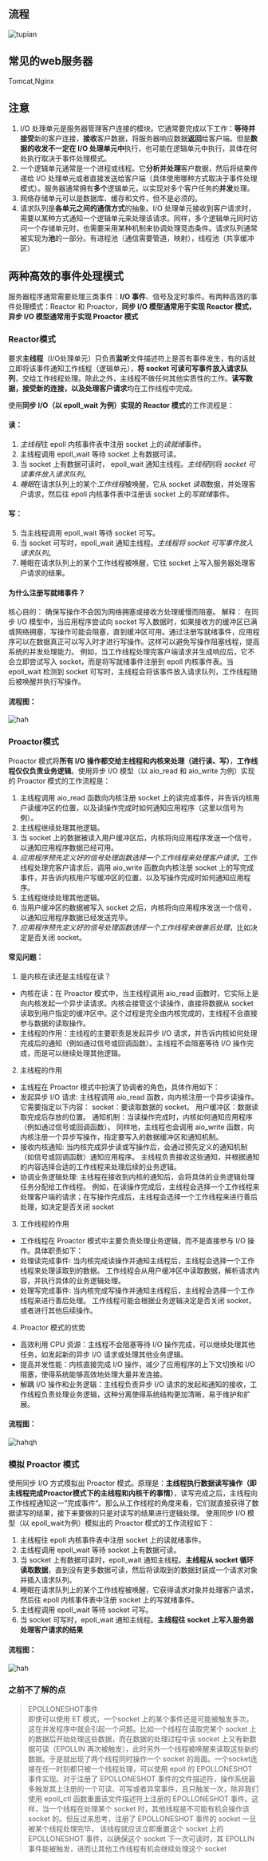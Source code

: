 ## 流程
![tupian](5.png)

## 常见的web服务器
Tomcat,Nginx

## 注意
1. I/O 处理单元是服务器管理客户连接的模块。它通常要完成以下工作：**等待并接受**新的客户连接，**接收**客户数据，将服务器响应数据**返回**给客户端。但是**数据的收发不一定在 I/O 处理单元中**执行，也可能在逻辑单元中执行，具体在何处执行取决于事件处理模式。
2. 一个逻辑单元通常是一个进程或线程。它**分析并处理**客户数据，然后将结果传递给 I/O 处理单元或者直接发送给客户端（具体使用哪种方式取决于事件处理模式）。服务器通常拥有**多个**逻辑单元，以实现对多个客户任务的**并发**处理。
3. 网络存储单元可以是数据库、缓存和文件，但不是必须的。
3. 请求队列是**各单元之间的通信方式**的抽象。I/O 处理单元接收到客户请求时，需要以某种方式通知一个逻辑单元来处理该请求。同样，多个逻辑单元同时访问一个存储单元时，也需要采用某种机制来协调处理竞态条件。请求队列通常被实现为**池**的一部分。有进程池（通信需要管道，映射），线程池（共享缓冲区）

## 两种高效的事件处理模式
服务器程序通常需要处理三类事件：**I/O 事件**、信号及定时事件。有两种高效的事件处理模式：Reactor 和 Proactor，**同步 I/O 模型通常用于实现 Reactor 模式，异步 I/O 模型通常用于实现 Proactor 模式**

### Reactor模式
要求**主线程**（I/O处理单元）只负责**监听**文件描述符上是否有事件发生，有的话就立即将该事件通知工作线程（逻辑单元），**将 socket 可读可写事件放入请求队列**，交给工作线程处理。除此之外，主线程不做任何其他实质性的工作。**读写数据，接受新的连接，以及处理客户请求**均在工作线程中完成。

使用**同步 I/O（以 epoll_wait 为例）实现的 Reactor 模式**的工作流程是：
#### 读：
1. *主线程*往 epoll 内核事件表中注册 socket 上的*读就绪*事件。
2. 主线程调用 epoll_wait 等待 socket 上有数据可读。
3. 当 socket 上有数据可读时， epoll_wait 通知主线程。*主线程*则将 *socket 可读事件放入请求队列*。
4. *睡眠*在请求队列上的某个*工作线程*被唤醒，它从 socket *读取*数据，并处理客户请求，然后往 epoll 内核事件表中注册该 socket 上的*写就绪*事件。
#### 写：
5. 当主线程调用 epoll_wait 等待 socket 可写。
6. 当 socket 可写时，epoll_wait 通知主线程。*主线程将 socket 可写事件放入请求队列*。
7. 睡眠在请求队列上的某个工作线程被唤醒，它往 socket 上写入服务器处理客户请求的结果。
#### 为什么注册写就绪事件？
核心目的： 确保写操作不会因为网络拥塞或接收方处理缓慢而阻塞。
解释：
在同步 I/O 模型中，当应用程序尝试向 socket 写入数据时，如果接收方的缓冲区已满或网络拥塞，写操作可能会阻塞，直到缓冲区可用。通过注册写就绪事件，应用程序可以在数据真正可以写入时才进行写操作。这样可以避免写操作阻塞线程，提高系统的并发处理能力。
例如，当工作线程处理完客户端请求并生成响应后，它不会立即尝试写入 socket，而是将写就绪事件注册到 epoll 内核事件表。当 epoll_wait 检测到 socket 可写时，主线程会将该事件放入请求队列，工作线程随后被唤醒并执行写操作。
#### 流程图：
![hah](6.png)

### Proactor模式
Proactor 模式将**所有 I/O 操作都交给主线程和内核来处理（进行读、写）**，**工作线程仅仅负责业务逻辑**。使用异步 I/O 模型（以 aio_read 和 aio_write 为例）实现的 Proactor 模式的工作流程是：
1. 主线程调用 aio_read 函数向内核注册 socket 上的读完成事件，并告诉内核用户读缓冲区的位置，以及读操作完成时如何通知应用程序（这里以信号为例）。
2. 主线程继续处理其他逻辑。
3. 当 socket 上的数据被读入用户缓冲区后，内核将向应用程序发送一个信号，以通知应用程序数据已经可用。
4. *应用程序预先定义好的信号处理函数选择一个工作线程来处理客户请求*。工作线程处理完客户请求后，调用 aio_write 函数向内核注册 socket 上的写完成事件，并告诉内核用户写缓冲区的位置，以及写操作完成时如何通知应用程序。
5. 主线程继续处理其他逻辑。
6. 当用户缓冲区的数据被写入 socket 之后，内核将向应用程序发送一个信号，以通知应用程序数据已经发送完毕。
7. *应用程序预先定义好的信号处理函数选择一个工作线程来做善后处理*，比如决定是否关闭 socket。
#### 常见问题：
1. 是内核在读还是主线程在读？
- 内核在读：在 Proactor 模式中，当主线程调用 aio_read 函数时，它实际上是向内核发起一个异步读请求。内核会接管这个读操作，直接将数据从 socket 读取到用户指定的缓冲区中。这个过程是完全由内核完成的，主线程不会直接参与数据的读取操作。
- 主线程的作用：主线程的主要职责是发起异步 I/O 请求，并告诉内核如何处理完成后的通知（例如通过信号或回调函数）。主线程不会阻塞等待 I/O 操作完成，而是可以继续处理其他逻辑。
2. 主线程的作用
- 主线程在 Proactor 模式中扮演了协调者的角色，具体作用如下：
- 发起异步 I/O 请求:
主线程调用 aio_read 函数，向内核注册一个异步读操作。它需要指定以下内容：
socket：要读取数据的 socket。
用户缓冲区：数据读取完成后存放的位置。
通知机制：当读操作完成时，内核如何通知应用程序（例如通过信号或回调函数）。
同样地，主线程也会调用 aio_write 函数，向内核注册一个异步写操作，指定要写入的数据缓冲区和通知机制。
- 接收内核通知:
当内核完成异步读或写操作后，会通过预先定义的通知机制（如信号或回调函数）通知应用程序。
主线程负责接收这些通知，并根据通知的内容选择合适的工作线程来处理后续的业务逻辑。
- 协调业务逻辑处理:
主线程在接收到内核的通知后，会将具体的业务逻辑处理任务分配给工作线程。
例如，在读操作完成后，主线程会选择一个工作线程来处理客户端的请求；在写操作完成后，主线程会选择一个工作线程来进行善后处理，如决定是否关闭 socket
3. 工作线程的作用
- 工作线程在 Proactor 模式中主要负责处理业务逻辑，而不是直接参与 I/O 操作。具体职责如下：
- 处理读完成事件:
当内核完成读操作并通知主线程后，主线程会选择一个工作线程来处理读取到的数据。
工作线程会从用户缓冲区中读取数据，解析请求内容，并执行具体的业务逻辑处理。
- 处理写完成事件:
当内核完成写操作并通知主线程后，主线程会选择一个工作线程来进行善后处理。
工作线程可能会根据业务逻辑决定是否关闭 socket，或者进行其他后续操作。
4. Proactor 模式的优势
- 高效利用 CPU 资源：主线程不会阻塞等待 I/O 操作完成，可以继续处理其他任务，如发起新的异步 I/O 请求或处理其他业务逻辑。
- 提高并发性能：内核直接完成 I/O 操作，减少了应用程序的上下文切换和 I/O 阻塞，使得系统能够高效地处理大量并发连接。
- 解耦 I/O 操作和业务逻辑：主线程负责异步 I/O 请求的发起和通知的接收，工作线程负责处理业务逻辑，这种分离使得系统结构更加清晰，易于维护和扩展。

#### 流程图：
![hahqh](7.png)

### 模拟 Proactor 模式  
使用同步 I/O 方式模拟出 Proactor 模式。原理是：**主线程执行数据读写操作（即主线程完成Proactor模式下的主线程和内核干的事情）**，读写完成之后，主线程向工作线程通知这一”完成事件“。那么从工作线程的角度来看，它们就直接获得了数据读写的结果，接下来要做的只是对读写的结果进行逻辑处理。
使用同步 I/O 模型（以 epoll_wait为例）模拟出的 Proactor 模式的工作流程如下：
1. 主线程往 epoll 内核事件表中注册 socket 上的读就绪事件。
2. 主线程调用 epoll_wait 等待 socket 上有数据可读。
3. 当 socket 上有数据可读时，epoll_wait 通知主线程。**主线程从 socket 循环读取数据**，直到没有更多数据可读，然后将读取到的数据封装成一个请求对象并插入请求队列。
4. 睡眠在请求队列上的某个工作线程被唤醒，它获得请求对象并处理客户请求，然后往 epoll 内核事件表中注册 socket 上的写就绪事件。
5. 主线程调用 epoll_wait 等待 socket 可写。
6. 当 socket 可写时，epoll_wait 通知主线程。**主线程往 socket 上写入服务器处理客户请求的结果**
#### 流程图：
![hah](8.png)


### 之前不了解的点
> EPOLLONESHOT事件  
即使可以使用 ET 模式，一个socket 上的某个事件还是可能被触发多次。这在并发程序中就会引起一个问题。比如一个线程在读取完某个 socket 上的数据后开始处理这些数据，而在数据的处理过程中该 socket 上又有新数据可读（EPOLLIN 再次被触发），此时另外一个线程被唤醒来读取这些新的数据。于是就出现了两个线程同时操作一个 socket 的局面。一个socket连接在任一时刻都只被一个线程处理，可以使用 epoll 的 EPOLLONESHOT 事件实现。对于注册了 EPOLLONESHOT 事件的文件描述符，操作系统最多触发其上注册的一个可读、可写或者异常事件，且只触发一次，除非我们使用 epoll_ctl 函数重置该文件描述符上注册的 EPOLLONESHOT 事件。这样，当一个线程在处理某个 socket 时，其他线程是不可能有机会操作该 socket 的。但反过来思考，注册了 EPOLLONESHOT 事件的 socket 一旦被某个线程处理完毕， 该线程就应该立即重置这个 socket 上的 EPOLLONESHOT 事件，以确保这个 socket 下一次可读时，其 EPOLLIN 事件能被触发，进而让其他工作线程有机会继续处理这个 socket